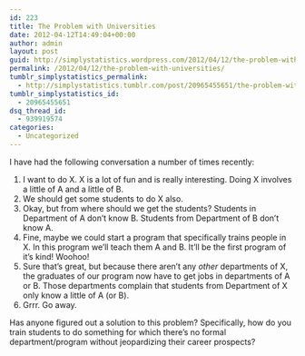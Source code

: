 ```yaml
---
id: 223
title: The Problem with Universities
date: 2012-04-12T14:49:04+00:00
author: admin
layout: post
guid: http://simplystatistics.wordpress.com/2012/04/12/the-problem-with-universities
permalink: /2012/04/12/the-problem-with-universities/
tumblr_simplystatistics_permalink:
  - http://simplystatistics.tumblr.com/post/20965455651/the-problem-with-universities
tumblr_simplystatistics_id:
  - 20965455651
dsq_thread_id:
  - 939919574
categories:
  - Uncategorized
---
```

I have had the following conversation a number of times recently:

  1. I want to do X. X is a lot of fun and is really interesting. Doing X involves a little of A and a little of B.
  2. We should get some students to do X also.
  3. Okay, but from where should we get the students? Students in Department of A don&#8217;t know B. Students from Department of B don&#8217;t know A.
  4. Fine, maybe we could start a program that specifically trains people in X. In this program we&#8217;ll teach them A and B. It&#8217;ll be the first program of it&#8217;s kind! Woohoo!
  5. Sure that&#8217;s great, but because there aren&#8217;t any _other_ departments of X, the graduates of our program now have to get jobs in departments of A or B. Those departments complain that students from Department of X only know a little of A (or B).
  6. Grrr. Go away.

Has anyone figured out a solution to this problem? Specifically, how do you train students to do something for which there&#8217;s no formal department/program without jeopardizing their career prospects?